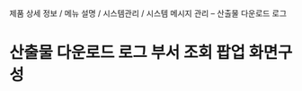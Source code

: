 <!--breadcrumb:제품 상세 정보 / 메뉴 설명 / 시스템관리 / 시스템 메시지 관리 – 산출물 다운로드 로그--><span class="md-breadcrumb">제품 상세 정보 / 메뉴 설명 / 시스템관리 / 시스템 메시지 관리 – 산출물 다운로드 로그</span>
# 산출물 다운로드 로그 부서 조회 팝업 화면구성
